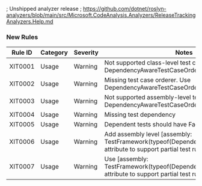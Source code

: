 ; Unshipped analyzer release
; https://github.com/dotnet/roslyn-analyzers/blob/main/src/Microsoft.CodeAnalysis.Analyzers/ReleaseTrackingAnalyzers.Help.md

### New Rules

Rule ID | Category | Severity | Notes
--------|----------|----------|-------
XIT0001 | Usage | Warning | Not supported class-level test case orderer. Use DependencyAwareTestCaseOrderer
XIT0002 | Usage | Warning | Missing test case orderer. Use DependencyAwareTestCaseOrderer
XIT0003 | Usage | Warning | Not supported assembly-level test case orderer. Use DependencyAwareTestCaseOrderer
XIT0004 | Usage | Warning | Missing test dependency
XIT0005 | Usage | Warning | Dependent tests should have FactDependsOn attribute
XIT0006 | Usage | Warning | Add assembly level [assembly: TestFramework(typeof(DependencyAwareFramework))] attribute to support partial test runs
XIT0007 | Usage | Warning | Use [assembly: TestFramework(typeof(DependencyAwareFramework))] attribute to support partial test runs